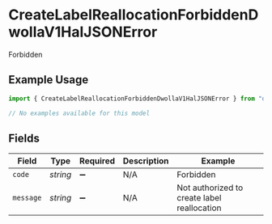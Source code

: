 # CreateLabelReallocationForbiddenDwollaV1HalJSONError

Forbidden

## Example Usage

```typescript
import { CreateLabelReallocationForbiddenDwollaV1HalJSONError } from "dwolla-typescript/models/errors";

// No examples available for this model
```

## Fields

| Field                                       | Type                                        | Required                                    | Description                                 | Example                                     |
| ------------------------------------------- | ------------------------------------------- | ------------------------------------------- | ------------------------------------------- | ------------------------------------------- |
| `code`                                      | *string*                                    | :heavy_minus_sign:                          | N/A                                         | Forbidden                                   |
| `message`                                   | *string*                                    | :heavy_minus_sign:                          | N/A                                         | Not authorized to create label reallocation |